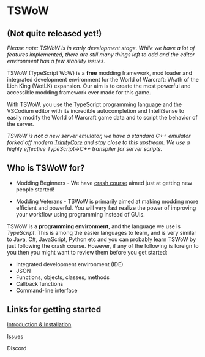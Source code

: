# TSWoW

## (Not quite released yet!)

_Please note: TSWoW is in early development stage. While we have a lot of features implemented, there are still many things left to add and the editor environment has a few stability issues._

TSWoW (TypeScript WoW) is a **free** modding framework, mod loader and integrated development environment for the World of Warcraft: Wrath of the Lich King (WotLK) expansion. Our aim is to create the most powerful and accessible modding framework ever made for this game.

With TSWoW, you use the TypeScript programming language and the VSCodium editor with its incredible autocompletion and IntelliSense to easily modify the World of Warcraft game data and to script the behavior of the server. 

_TSWoW is **not** a new server emulator, we have a standard C++ emulator forked off modern [TrinityCore](https://github.com/tswow/TrinityCore/tree/tswow) and stay close to this upstream. We use a highly effective TypeScript->C++ transpiler for server scripts._

## Who is TSWoW for?


- Modding Beginners - We have [crash course](https://github.com/tswow/tswow-wiki/blob/main/Introduction/README.md) aimed just at getting new people started!

- Modding Veterans - TSWoW is primarily aimed at making modding more efficient and powerful. You will very fast realize the power of improving your workflow using programming instead of GUIs.

TSWoW is a **programming environment**, and the language we use is _TypeScript_. This is among the easier languages to learn, and is very similar to Java, C#, JavaScript, Python etc and you can probably learn TSWoW by just following the crash course. However, if any of the following is foreign to you then you might want to review them before you get started: 

- Integrated development environment (IDE)
- JSON
- Functions, objects, classes, methods
- Callback functions
- Command-line interface

## Links for getting started

[Introduction & Installation](https://github.com/tswow/tswow-wiki/blob/main/Introduction/README.md)

[Issues](https://github.com/tswow/tswow/issues)

Discord